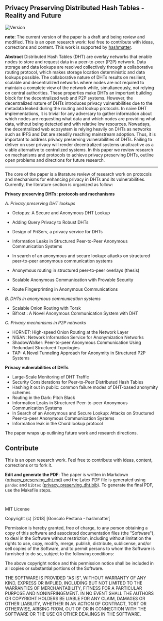## Privacy Preserving Distributed Hash Tables - Reality and Future 

![Version](https://img.shields.io/badge/version-draft%20in%20progress%20%200.1-blue.svg?style=for-the-badge)

**note**: The current version of the paper is a draft and being review and
modified. This is an open research work: feel free to contribute with ideas,
corrections and content. This work is supported by [hashmatter](https://hashmatter.com).

**Abstract** Distributed Hash Tables (DHT) are overlay networks that enable nodes to store and request data in a peer-to-peer (P2P) network. Data storage and data lookups are resolved collectively through a collaborative routing protocol, which makes storage location deterministic and data lookups possible. The collaborative nature of DHTs results on resilient, scalable and decentralized networks where nodes are not required to maintain a complete view of the network while, simultaneously, not relying on central authorities. These properties make DHTs an important building block for the decentralized web and P2P systems. However, the decentralized nature of DHTs introduces privacy vulnerabilities due to the metadata leaked during the routing and lookup protocols. In naïve DHT implementations, it is trivial for any adversary to gather information about which nodes are requesting what data and which nodes are providing what data, without being detected and with relative low resources. Nowadays, the decentralized web ecosystem is relying heavily on DHTs as networks such as IPFS and Dat are steadily reaching mainstream adoption. Thus, it is important to address privacy preserving vulnerabilities of DHTs. Failing to deliver on user privacy will render decentralized systems unattractive as a viable alternative to centralized systems.  In this paper we review research on mechanisms and protocols to achieve privacy preserving DHTs, outline open problems and directions for future research.

---

The core of the paper is a literature review of research work on protocols and
mechanisms for enhancing privacy in DHTs and its vulnerabilities. Currently, the 
literature section is organized as follow: 

**Privacy preserving DHTs: protocols and mechanisms**

*A. Privacy preserving DHT lookups*
- Octopus: A Secure and Anonymous DHT Lookup
- Adding Query Privacy to Robust DHTs 
- Design of PriServ, a privacy service for DHTs

- Information Leaks in Structured Peer-to-Peer Anonymous Communication Systems
- In search of an anonymous and secure lookup: attacks on structured 
peer-to-peer anonymous communication systems
- Anonymous routing in structured peer-to-peer overlays (thesis)
- Scalable Anonymous Communication with Provable Security
- Route Fingerprinting in Anonymous Communications

*B. DHTs in anonymous communication systems*
- Scalable Onion Routing with Torsk
- Bifrost : A Novel Anonymous Communication System with DHT

*C. Privacy mechanisms in P2P networks*
- HORNET: High-speed Onion Routing at the Network Layer
- NISAN: Network Information Service for Anonymization Networks
- ShadowWalker: Peer-to-peer Anonymous Communication Using Redundant Structured Topologies
- TAP: A Novel Tunneling Approach for Anonymity in Structured P2P Systems

**Privacy vulnerabilities of DHTs**

- Large-Scale Monitoring of DHT Traffic
- Security Considerations for Peer-to-Peer Distributed Hash Tables
- Hashing it out in public: common failure modes of DHT-based anonymity schemes
- Routing in the Dark: Pitch Black
- Information Leaks in Structured Peer-to-peer Anonymous Communication Systems
- In Search of an Anonymous and Secure Lookup: Attacks on Structured Peer-to-peer Anonymous Communication Systems
- Information leak in the Chord lookup protocol

The paper wraps up outlining future work and research directions.

## Contribute

This is an open research work. Feel free to contribute with ideas, content,
corrections or to fork it.

**Edit and generate the PDF**: The paper is written in Markdown ([privacy_preserving_dht.md](./privacy_preserving_dht.md)) and the Latex PDF file is generated using `pandoc` and `bibtex` ([privacy_preserving_dht.bib](./privacy_preserving_dht.bib)). To generate the final PDF, use the Makefile steps.

<br>

MIT License

Copyright (c) [2018] [Goncalo Pestana - hashmatter]

Permission is hereby granted, free of charge, to any person obtaining a copy
of this software and associated documentation files (the "Software"), to deal
in the Software without restriction, including without limitation the rights
to use, copy, modify, merge, publish, distribute, sublicense, and/or sell
copies of the Software, and to permit persons to whom the Software is
furnished to do so, subject to the following conditions:

The above copyright notice and this permission notice shall be included in all
copies or substantial portions of the Software.

THE SOFTWARE IS PROVIDED "AS IS", WITHOUT WARRANTY OF ANY KIND, EXPRESS OR
IMPLIED, INCLUDING BUT NOT LIMITED TO THE WARRANTIES OF MERCHANTABILITY,
FITNESS FOR A PARTICULAR PURPOSE AND NONINFRINGEMENT. IN NO EVENT SHALL THE
AUTHORS OR COPYRIGHT HOLDERS BE LIABLE FOR ANY CLAIM, DAMAGES OR OTHER
LIABILITY, WHETHER IN AN ACTION OF CONTRACT, TORT OR OTHERWISE, ARISING FROM,
OUT OF OR IN CONNECTION WITH THE SOFTWARE OR THE USE OR OTHER DEALINGS IN THE
SOFTWARE.
